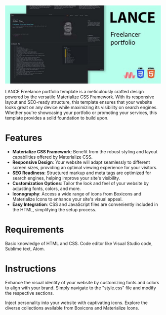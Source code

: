 ![lance-freelancer-portfolio-template](img/50096-lance.jpg)

LANCE Freelance portfolio template is a meticulously crafted design powered by the versatile Materialize CSS Framework. With its responsive layout and SEO-ready structure, this template ensures that your website looks great on any device while maximizing its visibility on search engines. Whether you're showcasing your portfolio or promoting your services, this template provides a solid foundation to build upon.

Features
=============

- **Materialize CSS Framework**: Benefit from the robust styling and layout capabilities offered by Materialize CSS.
- **Responsive Design**: Your website will adapt seamlessly to different screen sizes, providing an optimal viewing experience for your visitors.
- **SEO Readiness**: Structured markup and meta tags are optimized for search engines, helping improve your site's visibility.
- **Customization Options**: Tailor the look and feel of your website by adjusting fonts, colors, and more.
- **Iconography**: Access a wide range of icons from Boxicons and Materialize Icons to enhance your site's visual appeal.
- **Easy Integration**: CSS and JavaScript files are conveniently included in the HTML, simplifying the setup process.


Requirements
=================
Basic knowledge of HTML and CSS. Code editor like Visual Studio code, Sublime text, Atom.

Instructions
=====================
Enhance the visual identity of your website by customizing fonts and colors to align with your brand. Simply navigate to the "style.css" file and modify the respective sections.

Inject personality into your website with captivating icons. Explore the diverse collections available from Boxicons and Materialize Icons.

